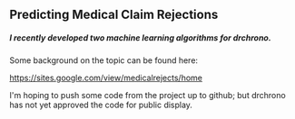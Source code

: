 ## Predicting Medical Claim Rejections

##### I recently developed two machine learning algorithms for drchrono.
Some background on the topic can be found here:  
  
https://sites.google.com/view/medicalrejects/home

I'm hoping to push some code from the project up to github; but drchrono has not yet approved the code for public display. 
